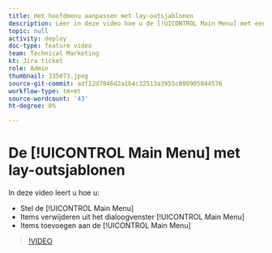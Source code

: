 ```yaml
---
title: Het hoofdmenu aanpassen met lay-outsjablonen
description: Leer in deze video hoe u de [!UICONTROL Main Menu] met een lay-outsjabloon.
topic: null
activity: deploy
doc-type: feature video
team: Technical Marketing
kt: Jira ticket
role: Admin
thumbnail: 335073.jpeg
source-git-commit: adf12d7846d2a1b4c32513a3955c080905044576
workflow-type: tm+mt
source-wordcount: '43'
ht-degree: 0%

---
```


# De [!UICONTROL Main Menu] met lay-outsjablonen

In deze video leert u hoe u:

* Stel de [!UICONTROL Main Menu]
* Items verwijderen uit het dialoogvenster [!UICONTROL Main Menu]
* Items toevoegen aan de [!UICONTROL Main Menu]


>[!VIDEO](https://video.tv.adobe.com/v/335073/?quality=12)

